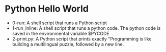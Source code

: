 # Python Hello World
* 0-run: A shell script that runs a Python script
* 1-run_inline: A shell script that runs a python code. The python code is saved in the environmental variable $PYCODE
* 2-print.py: A Python script that prints exactly "Programming is like building a multilingual puzzle, followed by a new line.
